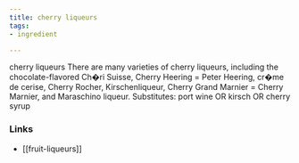 ```yaml
---
title: cherry liqueurs
tags:
- ingredient

---
```

cherry liqueurs There are many varieties of cherry liqueurs, including the chocolate-flavored Ch�ri Suisse, Cherry Heering = Peter Heering, cr�me de cerise, Cherry Rocher, Kirschenliqueur, Cherry Grand Marnier = Cherry Marnier, and Maraschino liqueur. Substitutes: port wine OR kirsch OR cherry syrup

### Links

* [[fruit-liqueurs]]
